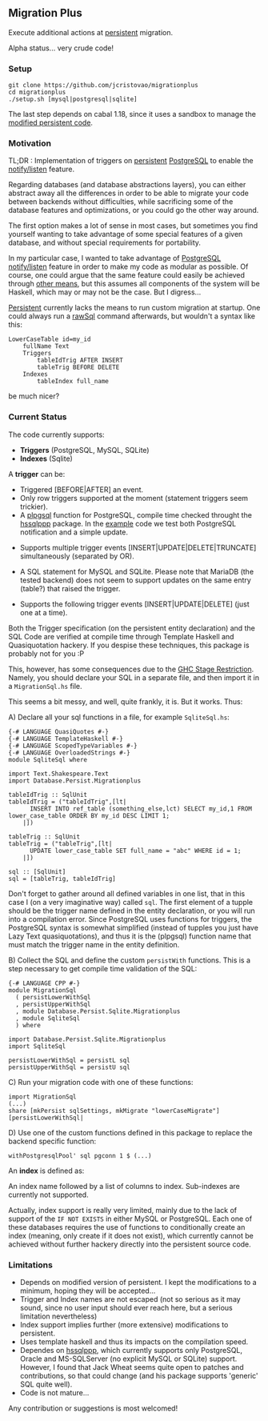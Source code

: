 ## Migration Plus ##

Execute additional actions at [persistent](https://github.com/yesodweb/persistent) migration.

Alpha status... very crude code!

### Setup ###

    git clone https://github.com/jcristovao/migrationplus
    cd migrationplus
    ./setup.sh [mysql|postgresql|sqlite]

The last step depends on cabal 1.18, since it uses a sandbox to manage the [modified persistent code](https://github.com/jcristovao/persistent/tree/extraPGSQL).

### Motivation ###

TL;DR : Implementation of triggers on [persistent](https://github.com/yesodweb/persistent) [PostgreSQL](http://hackage.haskell.org/package/persistent-postgresql) to enable the [notify/listen](http://www.postgresql.org/docs/9.3/static/sql-notify.html) feature.

Regarding databases (and database abstractions layers), you can either abstract away all the differences in order to be able to migrate your code between backends without difficulties, while sacrificing some of the database features and optimizations, or you could go the other way around.

The first option makes a lot of sense in most cases, but sometimes you find yourself wanting to take advantage of some special features of a given database, and without special requirements for portability.

In my particular case, I wanted to take advantage of [PostgreSQL](http://www.postgresql.org/) [notify/listen](http://www.postgresql.org/docs/9.3/static/sql-notify.html) feature in order to make my code as modular as possible. Of course, one could argue that the same feature could easily be achieved through [other means](http://hackage.haskell.org/package/network-transport), but this assumes all components of the system will be Haskell, which may or may not be the case. But I digress... 

[Persistent](https://github.com/yesodweb/persistent) currently lacks the means to run custom migration at startup. One could always run a [rawSql](http://hackage.haskell.org/package/persistent-1.2.3.0/docs/Database-Persist-Sql.html#v:rawSql) command afterwards, but wouldn't a syntax like this:

    LowerCaseTable id=my_id
        fullName Text
        Triggers
            tableIdTrig AFTER INSERT
            tableTrig BEFORE DELETE
        Indexes
            tableIndex full_name

be much nicer?

### Current Status ###

The code currently supports:

* **Triggers** (PostgreSQL, MySQL, SQLite)
* **Indexes** (Sqlite)

A **trigger** can be:

* Triggered [BEFORE|AFTER] an event.
* Only row triggers supported at the moment (statement triggers seem trickier).
* A [plpgsql](http://www.postgresql.org/docs/9.3/static/plpgsql.html) function for PostgreSQL, compile time checked throught the [hssqlppp](http://jakewheat.github.io/hssqlppp/) package. In the [example](https://github.com/jcristovao/migrationplus/blob/master/test/PgsqlSql.hs) code we test both PostgreSQL notification and a simple update.
 + Supports multiple trigger events \[INSERT|UPDATE|DELETE|TRUNCATE\] simultaneously (separated by OR).
* A SQL statement for MySQL and SQLite. Please note that MariaDB (the tested backend) does not seem to support updates on the same entry (table?) that raised the trigger.
 + Supports the following trigger events \[INSERT|UPDATE|DELETE\] (just one at a time).

Both the Trigger specification (on the persistent entity declaration) and the SQL Code are verified at compile time through Template Haskell and Quasiquotation hackery. If you despise these techniques, this package is probably not for you :P

This, however, has some consequences due to the [GHC Stage Restriction](http://stackoverflow.com/questions/18913078/can-a-quasiquoter-use-variables-defined-in-the-same-file-it-is-called). Namely, you should declare your SQL in a separate file, and then import it in a `MigrationSql.hs` file.

This seems a bit messy, and well, quite frankly, it is. But it works. Thus:

A) Declare all your sql functions in a file, for example `SqliteSql.hs`:

    {-# LANGUAGE QuasiQuotes #-}
    {-# LANGUAGE TemplateHaskell #-}
    {-# LANGUAGE ScopedTypeVariables #-}
    {-# LANGUAGE OverloadedStrings #-}
    module SqliteSql where
    
    import Text.Shakespeare.Text
    import Database.Persist.Migrationplus
    
    tableIdTrig :: SqlUnit
    tableIdTrig = ("tableIdTrig",[lt|
          INSERT INTO ref_table (something_else,lct) SELECT my_id,1 FROM lower_case_table ORDER BY my_id DESC LIMIT 1;
        |])
    
    tableTrig :: SqlUnit
    tableTrig = ("tableTrig",[lt|
          UPDATE lower_case_table SET full_name = "abc" WHERE id = 1;
        |])
    
    sql :: [SqlUnit]
    sql = [tableTrig, tableIdTrig]
    
Don't forget to gather around all defined variables in one list, that in this case I (on a very imaginative way) called `sql`. 
The first element of a tupple should be the trigger name defined in the entity declaration, or you will run into a compilation error.
 Since PostgreSQL uses functions for triggers, the PostgreSQL syntax is somewhat simplified (instead of tupples you just have Lazy Text quasiquotations),
 and thus it is the (plpgsql) function name that must match the trigger name in the entity definition.

B) Collect the SQL and define the custom `persistWith` functions. This is a step necessary to get compile time validation of the SQL:

    {-# LANGUAGE CPP #-}
    module MigrationSql
      ( persistLowerWithSql
      , persistUpperWithSql
      , module Database.Persist.Sqlite.Migrationplus
      , module SqliteSql
      ) where
    
    import Database.Persist.Sqlite.Migrationplus
    import SqliteSql
    
    persistLowerWithSql = persistL sql
    persistUpperWithSql = persistU sql

C) Run your migration code with one of these functions:

    import MigrationSql
    (...)
    share [mkPersist sqlSettings, mkMigrate "lowerCaseMigrate"] [persistLowerWithSql|
    
D) Use one of the custom functions defined in this package to replace the backend specific function:

    withPostgresqlPool' sql pgconn 1 $ (...)

An **index** is defined as:

An index name followed by a list of columns to index. Sub-indexes are currently not supported.

Actually, index support is really very limited, mainly due to the lack of support of the `IF NOT EXISTS` in either MySQL or PostgreSQL.
Each one of these databases requires the use of functions to conditionally create an index (meaning, only create if it does not exist),
which currently cannot be achieved without further hackery directly into the persistent source code.

### Limitations ###

* Depends on modified version of persistent. I kept the modifications to a minimum, hoping they will be accepted...
* Trigger and Index names are not escaped (not so serious as it may sound, since no user input should ever reach here, but a serious limitation nevertheless)
* Index support implies further (more extensive) modifications to persistent.
* Uses template haskell and thus its impacts on the compilation speed.
* Dependes on [hssqlppp](http://jakewheat.github.io/hssqlppp/), which currently supports only PostgreSQL, Oracle and MS-SQLServer (no explicit MySQL or SQLite) support. However, I found that Jack Wheat seems quite open to patches and contributions, so that could change (and his package supports 'generic' SQL quite well).
* Code is not mature...

Any contribution or suggestions is most welcomed!
